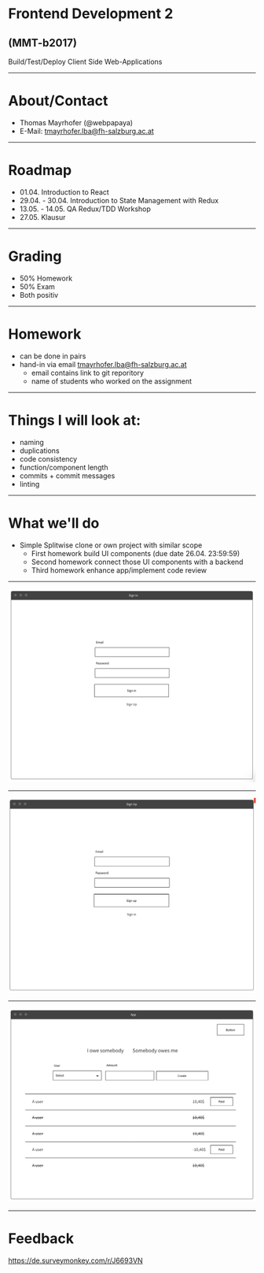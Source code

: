 # Frontend Development 2
## (MMT-b2017)

Build/Test/Deploy Client Side Web-Applications

---

# About/Contact

- Thomas Mayrhofer (@webpapaya)
- E-Mail: tmayrhofer.lba@fh-salzburg.ac.at

---

# Roadmap

- 01.04. Introduction to React
- 29.04. - 30.04. Introduction to State Management with Redux
- 13.05. - 14.05. QA Redux/TDD Workshop
- 27.05. Klausur

---

# Grading

- 50% Homework
- 50% Exam
- Both positiv

---

# Homework

- can be done in pairs
- hand-in via email tmayrhofer.lba@fh-salzburg.ac.at
  - email contains link to git reporitory
  - name of students who worked on the assignment

----

# Things I will look at:

- naming
- duplications
- code consistency
- function/component length
- commits + commit messages
- linting

----

# What we'll do

- Simple Splitwise clone or own project with similar scope
  - First homework build UI components (due date 26.04. 23:59:59)
  - Second homework connect those UI components with a backend
  - Third homework enhance app/implement code review

---

![sign_in](assets/sign_in_wireframe.png)

----

![sign_up](assets/sign_up_wireframe.png)

----

![app](assets/app_wireframe.png)

---

# Feedback

https://de.surveymonkey.com/r/J6693VN
